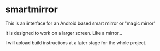 # smartmirror

This is an interface for an Android based smart mirror or "magic mirror"

It is designed to work on a larger screen. Like a mirror...

I will upload build instructions at a later stage for the whole project.
